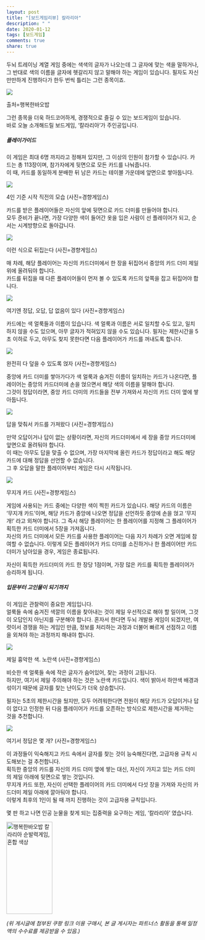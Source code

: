 ```yaml
---
layout: post
title: "[보드게임리뷰] 칼라리아"
description: " "
date: 2020-01-12
tags: [보드게임]
comments: true
share: true
---
```



두뇌 트레이닝 계열 게임 중에는 색색의 글자가 나오는데 그 글자에 맞는 색을 말하거나, 그 반대로 색의 이름을 글자에 헷갈리지 않고 말해야 하는 게임이 있습니다. 필자도 자신만만하게 진행하다가 한두 번씩 틀리는 그런 종목이죠.  

[![](https://post-phinf.pstatic.net/MjAyMDA3MjdfMjM0/MDAxNTk1ODQzODIzMDIw.AcmQbKRLvsd4xY6juUXDTfYk60JiybYAZeL2RAJPcP4g.C2i_sCgNLI22e27QL8HH4aM_RXwvnMAomy0peOOr0w8g.PNG/784_1.png?type=w1200)](https://post.naver.com/viewer/postView.nhn?volumeNo=28908790&memberNo=49631020#)

출처=행복한바오밥

그런 종목을 더욱 하드코어하게, 경쟁적으로 즐길 수 있는 보드게임이 있습니다.  
바로 오늘 소개해드릴 보드게임, ‘칼라리아’가 주인공입니다.

##### 플레이가이드

이 게임은 최대 6명 까지라고 정해져 있지만, 그 이상의 인원이 참가할 수 있습니다. 카드는 총 113장이며, 참가자에게 뒷면으로 모든 카드를 나눠줍니다.  
이 때, 카드를 동일하게 분배한 뒤 남은 카드는 테이블 가운데에 앞면으로 쌓아둡니다.

[![](https://post-phinf.pstatic.net/MjAyMDA3MjdfMjIg/MDAxNTk1ODQzOTAzODUx.VW-p3b1JyQvisoq8AROkUJVp5lRdM7RR5h8QXzMOZ4gg.WbyRf2lWMi10nJoGM_gmKgar5B0qtLLk8hd4PyhzjJkg.JPEG/image_7852005391595843886440.jpg?type=w1200)](https://post.naver.com/viewer/postView.nhn?volumeNo=28908790&memberNo=49631020#)

4인 기준 시작 직전의 모습 (사진=경향게임스)

카드를 받은 플레이어들은 자신의 앞에 뒷면으로 카드 더미를 만들어야 합니다.  
모두 준비가 끝나면, 가장 다양한 색이 들어간 옷을 입은 사람이 선 플레이어가 되고, 순서는 시계방향으로 돌아갑니다.  

[![](https://post-phinf.pstatic.net/MjAyMDA3MjdfMTgz/MDAxNTk1ODQzOTk3ODY1.sf9PyEgiunbAfznjlidlqvikVoBnIBB5O7FGy_ZzsLQg.kfy1gRhXcwWt5tojnKhsmD4sWxHi59uEzVtQDv-H7V0g.JPEG/image_8834187371595843958977.jpg?type=w1200)](https://post.naver.com/viewer/postView.nhn?volumeNo=28908790&memberNo=49631020#)

이런 식으로 뒤집는다 (사진=경향게임스)

매 차례, 해당 플레이어는 자신의 카드더미에서 한 장을 뒤집어서 중앙의 카드 더미 제일 위에 올려둬야 합니다.  
카드를 뒤집을 때 다른 플레이어들이 먼저 볼 수 있도록 카드의 앞쪽을 잡고 뒤집어야 합니다.

[![](https://post-phinf.pstatic.net/MjAyMDA3MjdfMjI0/MDAxNTk1ODQ0MDc1NjE0.wAI8_O0SQ0r1_ZyKvH82y46-RmeV2CfX19keh2epty4g.dqcCNlFhWSaEjAu4y1F3sfG3Vwjef5xbSoEAjUp1Hkgg.JPEG/image_5694251361595844049801.jpg?type=w1200)](https://post.naver.com/viewer/postView.nhn?volumeNo=28908790&memberNo=49631020#)

여기엔 정답, 오답, 답 없음이 있다 (사진=경향게임스)

카드에는 색 얼룩들과 이름이 있습니다. 색 얼룩과 이름은 서로 일치할 수도 있고, 일치하지 않을 수도 있으며, 아무 글자가 적혀있지 않을 수도 있습니다. 필자는 제한시간을 5초 이하로 두고, 아무도 찾지 못한다면 다음 플레이어가 카드를 꺼내도록 합니다.

[![](https://post-phinf.pstatic.net/MjAyMDA3MjdfNDMg/MDAxNTk1ODQ0MjA3MDUw.KaUb-7DW-nJ_Mc8fG49YjVTdnEkXSsf1hrJeDGQrHJYg.rW_sZX_WT3iiqsNy1suNnGFbxEXJgVhQMhoAHTUr41Eg.JPEG/image_5810010321595844174360.jpg?type=w1200)](https://post.naver.com/viewer/postView.nhn?volumeNo=28908790&memberNo=49631020#)

완전히 다 덮을 수 있도록 얹자 (사진=경향게임스)

중앙에 카드 더미를 쌓아가다가 색 얼룩과 숨겨진 이름이 일치하는 카드가 나온다면, 플레이어는 중앙의 카드더미에 손을 얹으면서 해당 색의 이름을 말해야 합니다.  
그것이 정답이라면, 중앙 카드 더미의 카드들을 전부 가져와서 자신의 카드 더미 옆에 쌓아둡니다.  

[![](https://post-phinf.pstatic.net/MjAyMDA3MjdfMjg2/MDAxNTk1ODQ0MjU4NjU2.1RAmY-HLuCU81jP5wST3hktslokBg2PlyMepPZ1jQXcg.hKLdoDpVNRctWOxH1nqewVQkZSHtn5RU2JGDf2S6ywIg.JPEG/image_7455987831595844244121.jpg?type=w1200)](https://post.naver.com/viewer/postView.nhn?volumeNo=28908790&memberNo=49631020#)

답을 맞춰서 카드를 가져왔다 (사진=경향게임스)

만약 오답이거나 답이 없는 상황이라면, 자신의 카드더미에서 세 장을 중앙 카드더미에 앞면으로 올려둬야 합니다.  
이 때는 아무도 답을 맞출 수 없으며, 가장 마지막에 올린 카드가 정답이라고 해도 해당 카드에 대해 정답을 선언할 수 없습니다.  
그 후 오답을 말한 플레이어부터 게임은 다시 시작됩니다.

[![](https://post-phinf.pstatic.net/MjAyMDA3MjdfNjcg/MDAxNTk1ODQ0MzIwODY0.0-zlI6mJ1eDL-OQ3I1Tw9vV9IaL1ANAX46o9gDbbgpkg.0Ee5uPPV4NQpx_MAaV26ly2QJhZ5DAo6hxtykIqRHdIg.JPEG/image_2516101761595844305120.jpg?type=w1200)](https://post.naver.com/viewer/postView.nhn?volumeNo=28908790&memberNo=49631020#)

무지개 카드 (사진=경향게임스)

게임에 사용되는 카드 중에는 다양한 색이 찍힌 카드가 있습니다. 해당 카드의 이름은 ‘무지개 카드’이며, 해당 카드가 중앙에 나오면 정답을 선언하듯 중앙에 손을 얹고 ‘무지개!’ 라고 외쳐야 합니다. 그 즉시 해당 플레이어는 한 플레이어를 지정해 그 플레이어가 획득한 카드 더미에서 5장을 가져옵니다.  
자신의 카드 더미에서 모든 카드를 사용한 플레이어는 다음 자기 차례가 오면 게임에 참여할 수 없습니다. 이렇게 모든 플레이어가 카드 더미를 소진하거나 한 플레이어만 카드더미가 남아있을 경우, 게임은 종료됩니다.  
  
자신이 획득한 카드더미의 카드 한 장당 1점이며, 가장 많은 카드를 획득한 플레이어가 승리하게 됩니다.

##### 입문부터 고인물이 되기까지

이 게임은 관찰력이 중요한 게임입니다.  
얼룩들 속에 숨겨진 색깔의 이름을 찾아내는 것이 제일 우선적으로 해야 할 일이며, 그것이 오답인지 아닌지를 구분해야 합니다. 혼자서 한다면 두뇌 개발용 게임이 되겠지만, 여럿이서 경쟁을 하는 게임인 만큼, 정보를 처리하는 과정과 더불어 빠르게 선점하고 이름을 외쳐야 하는 과정까지 해내야 합니다.

[![](https://post-phinf.pstatic.net/MjAyMDA3MjdfMjIy/MDAxNTk1ODQ0NDYwOTI5.djMQSrjnoHY4stWtyT5tfnHA9W3kmRAt-BF76fAi7n8g.d1ImhSgF9joLb92eoUviAHO_U-t4-E5_AqVyU1U_hWEg.JPEG/image_5123594561595844447929.jpg?type=w1200)](https://post.naver.com/viewer/postView.nhn?volumeNo=28908790&memberNo=49631020#)

제일 흉악한 색. 노란색 (사진=경향게임스)

비슷한 색 얼룩들 속에 작은 글자가 숨어있어, 찾는 과정이 고됩니다.  
하지만, 여기서 제일 주의해야 하는 것은 노란색 카드입니다. 색이 밝아서 하얀색 배경과 섞이기 때문에 글자를 찾는 난이도가 더욱 상승합니다.  
  
필자는 5초의 제한시간을 뒀지만, 모두 어려워한다면 전원이 해당 카드가 오답이거나 답이 없다고 인정한 뒤 다음 플레이어가 카드를 오픈하는 방식으로 제한시간을 제거하는 것을 추천합니다.

[![](https://post-phinf.pstatic.net/MjAyMDA3MjdfNTYg/MDAxNTk1ODQ0NDIwMjYy.rJKw__3154mSEYiJgUYNaFv7RDap01CiJnJIOjkPU9sg.VEeft88UwRn0y4ouohxwmGqaeBfAPaVotL61Oyz7BpYg.JPEG/image_3936389141595844402142.jpg?type=w1200)](https://post.naver.com/viewer/postView.nhn?volumeNo=28908790&memberNo=49631020#)

여기서 정답은 몇 개? (사진=경향게임스)

이 과정들이 익숙해지고 카드 속에서 글자를 찾는 것이 능숙해진다면, 고급자용 규칙 시도해보는 걸 추천합니다.  
획득한 중앙의 카드를 자신의 카드 더미 옆에 쌓는 대신, 자신이 가지고 있는 카드 더미의 제일 아래에 뒷면으로 쌓는 것입니다.  
무지개 카드 또한, 자신이 선택한 플레이어의 카드 더미에서 다섯 장을 가져와 자신의 카드더미 제일 아래에 깔아둬야 합니다.  
이렇게 최후의 1인이 될 때 까지 진행하는 것이 고급자용 규칙입니다.  
  
몇 판 하고 나면 인공 눈물을 찾게 되는 집중력을 요구하는 게임, ‘칼라리아’ 였습니다.

<a href="https://coupa.ng/bPrCmh" target="_blank" referrerpolicy="unsafe-url"><img src="https://static.coupangcdn.com/image/affiliate/banner/7967834b70f8d0447020646770989c38@2x.jpg" alt="행복한바오밥 칼라리아 순발력게임, 혼합 색상" width="120" height="240"></a>

_(위 게시글에 첨부된 쿠팡 링크 이용 구매시, 본 글 게시자는 파트너스 활동을 통해 일정액의 수수료를 제공받을 수 있음.)_